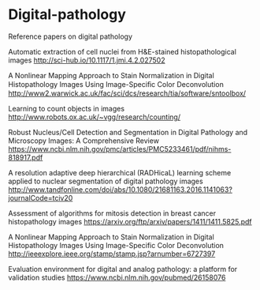 # Digital-pathology
Reference papers on digital pathology


Automatic extraction of cell nuclei
from H&E-stained histopathological
images
http://sci-hub.io/10.1117/1.jmi.4.2.027502

A Nonlinear Mapping Approach to Stain Normalization in Digital Histopathology Images Using Image-Speciﬁc Color Deconvolution 
http://www2.warwick.ac.uk/fac/sci/dcs/research/tia/software/sntoolbox/

Learning to count objects in images
http://www.robots.ox.ac.uk/~vgg/research/counting/

Robust Nucleus/Cell Detection and Segmentation in Digital Pathology and Microscopy Images: A Comprehensive Review
https://www.ncbi.nlm.nih.gov/pmc/articles/PMC5233461/pdf/nihms-818917.pdf

A resolution adaptive deep hierarchical (RADHicaL) learning scheme applied to nuclear segmentation of digital pathology images
http://www.tandfonline.com/doi/abs/10.1080/21681163.2016.1141063?journalCode=tciv20

Assessment of algorithms for mitosis detection in breast cancer histopathology images
https://arxiv.org/ftp/arxiv/papers/1411/1411.5825.pdf

A Nonlinear Mapping Approach to Stain  Normalization in Digital Histopathology Images Using Image-Specific Color Deconvolution
http://ieeexplore.ieee.org/stamp/stamp.jsp?arnumber=6727397

Evaluation environment for digital and analog pathology: a platform for validation studies
https://www.ncbi.nlm.nih.gov/pubmed/26158076
